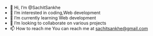 - 👋 Hi, I’m @SachitSankhe
- 👀 I’m interested in coding,Web development
- 🌱 I’m currently learning Web development 
- 💞️ I’m looking to collaborate on various projects
- 📫 How to reach me You can reach me at sachitsankhe@gmail.com

<!---
SachitSankhe/SachitSankhe is a ✨ special ✨ repository because its `README.md` (this file) appears on your GitHub profile.
You can click the Preview link to take a look at your changes.
--->
